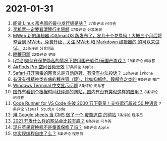 # 2021-01-31

1. [能做 Linux 服务器的最小发行版是啥？](https://www.v2ex.com/t/749947) `37条评论` `问与答`
1. [买机票一定要看清楚行李限额](https://www.v2ex.com/t/749949) `37条评论` `分享发现`
1. [MWeb 新的编辑器 iOS/macOS 版发布了，发几十个兑换码！大概三个月后将整合到 MWeb，免费升级，关注 MWeb 和 Markdown 编辑器的 的可以来试试。](https://www.v2ex.com/t/749958) `23条评论` `分享创造`
1. [睡眠问题](https://www.v2ex.com/t/749944) `22条评论` `健康`
1. [[讨论]如何在保护隐私的情况下使用国产软件/玩国产游戏？](https://www.v2ex.com/t/749960) `20条评论` `问与答`
1. [AirPods Pro 空间音频无效](https://www.v2ex.com/t/749946) `17条评论` `Apple`
1. [Safari 打开百毒的网页总是自动跳转，有没有办法投诉？](https://www.v2ex.com/t/749969) `11条评论` `iPhone`
1. [有没有得精神类疾病的程序猿（媛），比如抑郁症、躁郁症之类的](https://www.v2ex.com/t/749972) `9条评论` `推广`
1. [Windows Terminal 中文显示问题](https://www.v2ex.com/t/749965) `8条评论` `问与答`
1. [国外有看到个根据时间线评测的网站，国内有没有类似这样的应用？](https://www.v2ex.com/t/749943) `8条评论` `问与答`
1. [Code Runner for VS Code 突破 2000 万下载量！支持运行超过 50 种语言](https://www.v2ex.com/t/749961) `7条评论` `Visual Studio Code`
1. [用 Google sheets 当 CMS 做了一个 疫苗追踪 的网站](https://www.v2ex.com/t/749951) `7条评论` `程序员`
1. [2021 开发什么样的网站会比较有趣？](https://www.v2ex.com/t/749977) `6条评论` `问与答`
1. [现在苹果官换机不是重置保修了吗？](https://www.v2ex.com/t/749974) `6条评论` `Apple`
1. [你实现编程自由了么？](https://www.v2ex.com/t/749942) `6条评论` `程序员`
